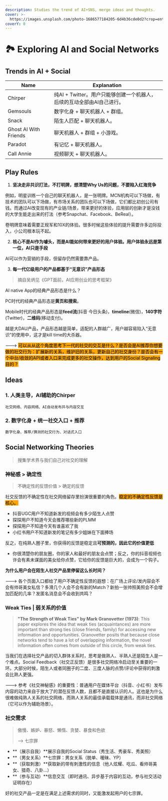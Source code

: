 ```yaml
---
description: Studies the trend of AI+SNS, merge ideas and thoughts.
cover: >-
  https://images.unsplash.com/photo-1686577184205-6d4b36cde0d2?crop=entropy&cs=srgb&fm=jpg&ixid=M3wxOTcwMjR8MHwxfHJhbmRvbXx8fHx8fHx8fDE2ODY5MDQ1Mjl8&ixlib=rb-4.0.3&q=85
coverY: 0
---
```


# 🏞 Exploring AI and Social Networks

## Trends in AI + Social

<table><thead><tr><th width="132">Name</th><th>Explanation</th></tr></thead><tbody><tr><td>Chirper</td><td>纯AI + Twitter。用户只能够创建一个机器人，后续的互动全部由AI自己进行。</td></tr><tr><td>Gemsouls</td><td>数字化身 + 聊天机器人 + 群组。</td></tr><tr><td>Snack</td><td>陌生人匹配 + 聊天机器人。</td></tr><tr><td>Ghost AI With Friends</td><td>聊天机器人 + 群组 + 小游戏。</td></tr><tr><td>Paradot</td><td>有记忆 + 聊天机器人。</td></tr><tr><td>Call Annie</td><td>视频聊天 + 聊天机器人。</td></tr></tbody></table>

## Play Rules

1. **坚决走非共识打法，不打明牌，想清楚Why Us的问题，不要陷入红海竞争**

例如，明星训练一个自己的聊天机器人，是一张明牌。MCN机构可以下场做，有技术的团队可以下场做，有市场关系的团队也可以下场做，它们都比初创公司有钱。而通过AI改变现有的产业链/场景，带来更好的体验，应用层的创新才是没钱的大学生能走出来的打法（参考Snapchat、Facebook、BeReal）。

卷明牌意味着需要正规军和10X的体验。很多时候这些体验的提升需要许多边际投入，小公司根本玩不起。

2. **核心不是AI作为噱头，而是AI能如何带来更好的用户体验。用户体验永远是第一位，AI只是手段**

AI可以作为营销的手段，但留存仍然需要靠产品。

3. **每一代亿级用户的产品都基于“无意识”产品形态**

> 摘自吴炳见《GPT面前，AI应用创业的思考框架》

AI native App的经典产品形态是什么？

PC时代的经典产品形态是**黄页和搜索**。

Mobile时代的经典产品形态是**feed流**(抖音 今日头条)，**timeline**(微信)，**140字符**(Twitter)，**二维码**(移动支付)。

越是大DAU产品，产品形态越是简单，适配的人群越广，用户越容易陷入“无意识”的使用中，这才是kill time的大杀器。

\---> <mark style="background-color:orange;">可以从从这个角度思考下一代的社交的交互是什么？是否会是AI推荐你想要做的社交行为：扩展新的关系，维护旧的关系，更新自己的社交身份？是否会有一个中台/收敛的API或者入口来完成更多的社交操作，达到用户的Social Signaling目的？</mark>

## Ideas

### 1. 人类主导，AI辅助的Chirper&#x20;

`社交网络、内容网络、AI自动发布并与内容交互`

### 2. 数字化身 + 统一社交入口 + 推荐

`数字化身、推荐/猜测的社交行为、对话式入口`





## Social Networking Theories

> 搜集学术界与我们自己对社交的理解

### 神秘感 > 确定性

> 不确定性的反馈价值 > 确定的反馈

社交反馈的不确定性在社交网络留存里扮演很重要的角色。<mark style="background-color:orange;">稳定的不确定性反馈是核心。</mark>

* 抖音UGC用户不知道新发的视频会有多少陌生人点赞
* 探探用户不知道今天会推荐哪些新的PLMM
* 探探用户不知道今天有谁喜欢了我
* 小红书用户不知道新发的笔记有多少姐妹在下面捧场

反之，在纯熟人圈子里，你获得的反馈是稳定且**可预测的，因此它的价值更低**

* 你很清楚你的朋友圈，你的家人和最好的朋友会点赞；反之，你的抖音视频也许会有素未谋面的美女给你点赞，它给你的反馈是巨大的，会成为一个钩子。

**为什么用户会在陌生人社交产品里停留这么长时间？**

\---> 各个页面入口都给了用户不确定性反馈的遐想：在广场上评论/发内容会不会有帅哥美女私信？多滑几个人会不会有新的Match？新拍一张帅照美照会不会增加匹配的几率？发匿名消息会不会收到共鸣？

### Weak Ties | 弱关系的价值

> **"The Strength of Weak Ties" by Mark Granovetter (1973)**: This paper explores the idea that weak ties (acquaintances) are more important than strong ties (close friends, family) for accessing new information and opportunities. Granovetter posits that because close networks tend to have a lot of overlapping information, the novel information often comes from outside of this circle, from weak ties.

当我们在选择社交产品的切入群体关系时，思考是做熟人、半熟人还是陌生人是一个难点。Social Feedback（社交正反馈）是很多社交网络冷启动至关重要的一环。大部分时候，陌生人或者同圈子的二度、三度人脉的点赞/评论中获得的刺激会比熟人更强。

\---> 参考《社交神秘感》的重要性：普通用户在媒体平台（抖音、小红书）发布内容的动力来自于放大了的潜在反馈人数，且都不是直接认识的人。这也是为什么很难做纯熟人关系的社交网络，而熟人关系的最佳承载载体是通讯，而非社交网络（它可以作为辅助场景）。

### 社交需求

> 傲慢、嫉妒、暴怒、懒惰、贪婪、暴食和色欲
>
> \--> 七宗罪

* **（展示自我）**展示自我的Social Status（秀生活、秀豪车、秀美照）
* **（男女关系）**七宗罪：男女关系（脱单、暧昧、YP）
* **（获取刺激）**获取新的带有刺激性的信息（他人炫耀、吃瓜、看帅哥美女、猎奇、八卦...）
* **（参与互动）**信息交互（即时通讯、异步基于内容的互动，参与社交活动证明存在）

好的社交产品一定是在满足上述需求的同时，又能激发起用户的七宗罪。
